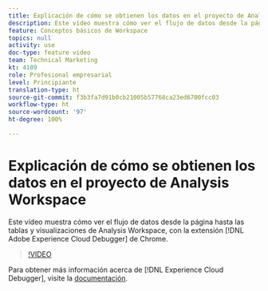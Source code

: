 ```yaml
---
title: Explicación de cómo se obtienen los datos en el proyecto de Analysis Workspace
description: Este vídeo muestra cómo ver el flujo de datos desde la página hasta las tablas y visualizaciones de Analysis Workspace, con la extensión Adobe Experience Cloud Debugger de Chrome.
feature: Conceptos básicos de Workspace
topics: null
activity: use
doc-type: feature video
team: Technical Marketing
kt: 4109
role: Profesional empresarial
level: Principiante
translation-type: ht
source-git-commit: f3b3fa7d91b0cb21005b57768ca23ed6700fcc03
workflow-type: ht
source-wordcount: '97'
ht-degree: 100%

---
```



# Explicación de cómo se obtienen los datos en el proyecto de Analysis Workspace

Este vídeo muestra cómo ver el flujo de datos desde la página hasta las tablas y visualizaciones de Analysis Workspace, con la extensión [!DNL Adobe Experience Cloud Debugger] de Chrome.

>[!VIDEO](https://video.tv.adobe.com/v/31072/?quality=12)

Para obtener más información acerca de [!DNL Experience Cloud Debugger], visite la [documentación](https://experienceleague.adobe.com/docs/debugger/using/experience-cloud-debugger.html?lang=es).
